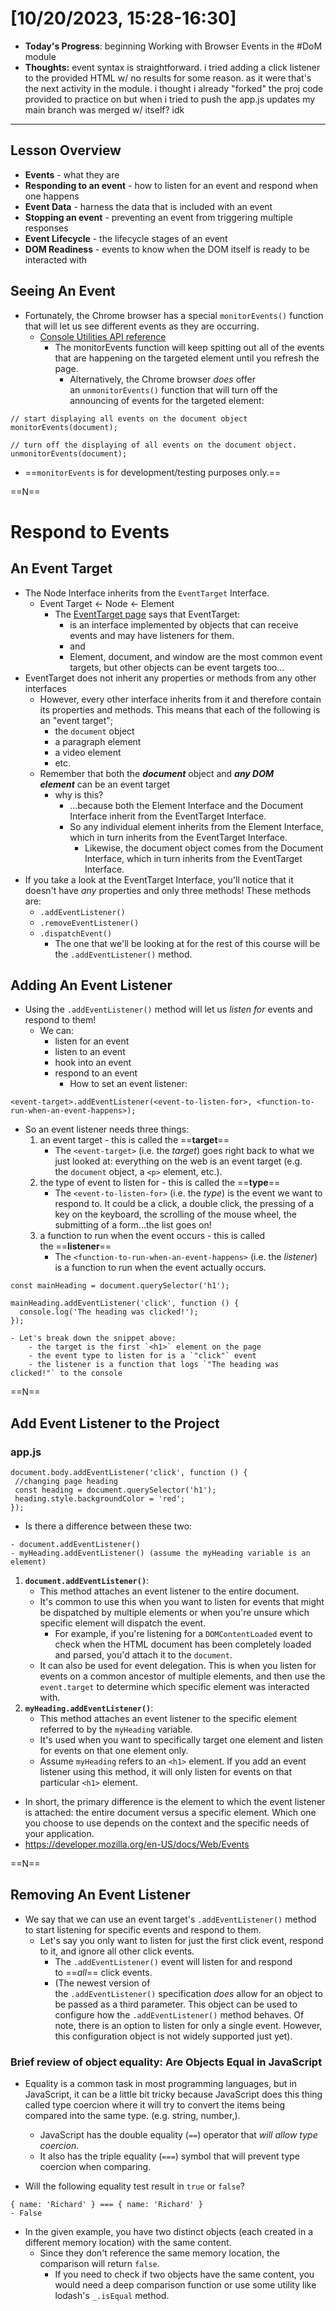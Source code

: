 # [10/20/2023, 15:28-16:30]
- **Today's Progress**: beginning Working with Browser Events in the #DoM module
- **Thoughts:** event syntax is straightforward. i tried adding a click listener to the provided HTML w/ no results for some reason. as it were that's the next activity in the module. i thought i already "forked" the proj code provided to practice on but when i tried to push the app.js updates my main branch was merged w/ itself? idk
---
## Lesson Overview
- **Events** - what they are
- **Responding to an event** - how to listen for an event and respond when one happens
- **Event Data** - harness the data that is included with an event
- **Stopping an event** - preventing an event from triggering multiple responses
- **Event Lifecycle** - the lifecycle stages of an event
- **DOM Readiness** - events to know when the DOM itself is ready to be interacted with
## Seeing An Event
- Fortunately, the Chrome browser has a special `monitorEvents()` function that will let us see different events as they are occurring.
	- [Console Utilities API reference](https://developer.chrome.com/docs/devtools/console/utilities/#monitorevents)
		- The monitorEvents function will keep spitting out all of the events that are happening on the targeted element until you refresh the page.
			- Alternatively, the Chrome browser _does_ offer an `unmonitorEvents()` function that will turn off the announcing of events for the targeted element:
```
// start displaying all events on the document object
monitorEvents(document);

// turn off the displaying of all events on the document object.
unmonitorEvents(document);
```
- ==`monitorEvents` is for development/testing purposes only.==

==N==
# Respond to Events
## An Event Target
- The Node Interface inherits from the `EventTarget` Interface.
	- Event Target <- Node <- Element
		- The [EventTarget page](https://developer.mozilla.org/en-US/docs/Web/API/EventTarget) says that EventTarget:
			- is an interface implemented by objects that can receive events and may have listeners for them.
			- and
			- Element, document, and window are the most common event targets, but other objects can be event targets too…
- EventTarget does not inherit any properties or methods from any other interfaces
	- However, every other interface inherits from it and therefore contain its properties and methods. This means that each of the following is an "event target";
		- the `document` object
		- a paragraph element
		- a video element
		- etc.
	- Remember that both the _**document**_ object and _**any DOM element**_ can be an event target
		- why is this?
			- ...because both the Element Interface and the Document Interface inherit from the EventTarget Interface.
			- So any individual element inherits from the Element Interface, which in turn inherits from the EventTarget Interface.
				- Likewise, the document object comes from the Document Interface, which in turn inherits from the EventTarget Interface.
- If you take a look at the EventTarget Interface, you'll notice that it doesn't have _any_ properties and only three methods! These methods are:
	- `.addEventListener()`
	- `.removeEventListener()`
	- `.dispatchEvent()`
		- The one that we'll be looking at for the rest of this course will be the `.addEventListener()` method.
## Adding An Event Listener
- Using the `.addEventListener()` method will let us _listen for_ events and respond to them!
	- We can:
		- listen for an event
		- listen to an event
		- hook into an event
		- respond to an event
			- How to set an event listener:
```
<event-target>.addEventListener(<event-to-listen-for>, <function-to-run-when-an-event-happens>);
```
- So an event listener needs three things:
	1. an event target - this is called the ==**target**==
		- The `<event-target>` (i.e. the _target_) goes right back to what we just looked at: everything on the web is an event target (e.g. the `document` object, a `<p>` element, etc.).
	 2. the type of event to listen for - this is called the ==**type**==
		- The `<event-to-listen-for>` (i.e. the _type_) is the event we want to respond to. It could be a click, a double click, the pressing of a key on the keyboard, the scrolling of the mouse wheel, the submitting of a form...the list goes on!
	 3. a function to run when the event occurs - this is called the ==**listener**==
		- The `<function-to-run-when-an-event-happens>` (i.e. the _listener_) is a function to run when the event actually occurs.
```
const mainHeading = document.querySelector('h1');

mainHeading.addEventListener('click', function () {
  console.log('The heading was clicked!');
});

- Let's break down the snippet above:
	- the target is the first `<h1>` element on the page
	- the event type to listen for is a `"click"` event
	- the listener is a function that logs `"The heading was clicked!"` to the console
```
==N==
## Add Event Listener to the Project
### app.js
```
document.body.addEventListener('click', function () {
 //changing page heading
 const heading = document.querySelector('h1');
 heading.style.backgroundColor = 'red';
});
```
- Is there a difference between these two:
```
- document.addEventListener()
- myHeading.addEventListener() (assume the myHeading variable is an element)
```
1. **`document.addEventListener()`**:
    - This method attaches an event listener to the entire document.
    - It's common to use this when you want to listen for events that might be dispatched by multiple elements or when you're unsure which specific element will dispatch the event.
	    - For example, if you're listening for a `DOMContentLoaded` event to check when the HTML document has been completely loaded and parsed, you'd attach it to the `document`.
    - It can also be used for event delegation. This is when you listen for events on a common ancestor of multiple elements, and then use the `event.target` to determine which specific element was interacted with.
2. **`myHeading.addEventListener()`**:
    - This method attaches an event listener to the specific element referred to by the `myHeading` variable.
    - It's used when you want to specifically target one element and listen for events on that one element only.
    - Assume `myHeading` refers to an `<h1>` element. If you add an event listener using this method, it will only listen for events on that particular `<h1>` element.
- In short, the primary difference is the element to which the event listener is attached: the entire document versus a specific element. Which one you choose to use depends on the context and the specific needs of your application.
- https://developer.mozilla.org/en-US/docs/Web/Events

==N==
## Removing An Event Listener
- We say that we can use an event target's `.addEventListener()` method to start listening for specific events and respond to them.
	- Let's say you only want to listen for just the first click event, respond to it, and ignore all other click events.
		- The `.addEventListener()` event will listen for and respond to ==_all_== click events.
		- (The newest version of the `.addEventListener()` specification _does_ allow for an object to be passed as a third parameter. This object can be used to configure how the `.addEventListener()` method behaves. Of note, there is an option to listen for only a single event. However, this configuration object is not widely supported just yet).
### Brief review of object equality: Are Objects Equal in JavaScript
- Equality is a common task in most programming languages, but in JavaScript, it can be a little bit tricky because JavaScript does this thing called type coercion where it will try to convert the items being compared into the same type. (e.g. string, number,).
	- JavaScript has the double equality (`==`) operator that _will allow type coercion_.
	- It also has the triple equality (`===`) symbol that will prevent type coercion when comparing.

- Will the following equality test result in `true` or `false`?
```
{ name: 'Richard' } === { name: 'Richard' }
- False
```
- In the given example, you have two distinct objects (each created in a different memory location) with the same content.
	- Since they don't reference the same memory location, the comparison will return `false`.
		- If you need to check if two objects have the same content, you would need a deep comparison function or use some utility like lodash's `_.isEqual` method.



























